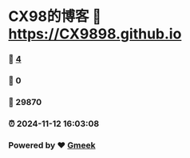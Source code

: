 # CX98的博客 :link: https://CX9898.github.io 
### :page_facing_up: [4](https://CX9898.github.io/tag.html) 
### :speech_balloon: 0 
### :hibiscus: 29870 
### :alarm_clock: 2024-11-12 16:03:08 
### Powered by :heart: [Gmeek](https://github.com/Meekdai/Gmeek)
